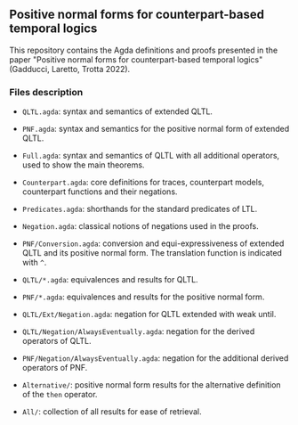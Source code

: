 ## Positive normal forms for counterpart-based temporal logics

This repository contains the Agda definitions and proofs presented in the paper "Positive normal forms for counterpart-based temporal logics" (Gadducci, Laretto, Trotta 2022).

### Files description

- `QLTL.agda`: syntax and semantics of extended QLTL.
- `PNF.agda`: syntax and semantics for the positive normal form of extended QLTL.
- `Full.agda`: syntax and semantics of QLTL with all additional operators, used to show the main theorems.
- `Counterpart.agda`: core definitions for traces, counterpart models, counterpart functions and their negations.
- `Predicates.agda`: shorthands for the standard predicates of LTL.
- `Negation.agda`: classical notions of negations used in the proofs.
- `PNF/Conversion.agda`: conversion and equi-expressiveness of extended QLTL and its positive normal form. The translation function is indicated with `^`.

- `QLTL/*.agda`: equivalences and results for QLTL.
- `PNF/*.agda`: equivalences and results for the positive normal form.

- `QLTL/Ext/Negation.agda`: negation for QLTL extended with weak until.
- `QLTL/Negation/AlwaysEventually.agda`: negation for the derived operators of QLTL.
- `PNF/Negation/AlwaysEventually.agda`: negation for the additional derived operators of PNF.

- `Alternative/`: positive normal form results for the alternative definition of the `then` operator.
- `All/`: collection of all results for ease of retrieval.
